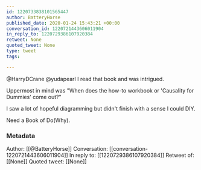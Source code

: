 ```yaml
---
id: 1220733838101565447
author: BatteryHorse
published_date: 2020-01-24 15:43:21 +00:00
conversation_id: 1220721443606011904
in_reply_to: 1220729386107920384
retweet: None
quoted_tweet: None
type: tweet
tags:

---
```


@HarryDCrane @yudapearl I read that book and was intrigued.

 Uppermost in mind was 
"When does the how-to workbook or 'Causality for Dummies' come out?" 

I saw a lot of hopeful diagramming but didn't finish with a sense I could DIY. 

Need a Book of Do(Why).

### Metadata

Author: [[@BatteryHorse]]
Conversation: [[conversation-1220721443606011904]]
In reply to: [[1220729386107920384]]
Retweet of: [[None]]
Quoted tweet: [[None]]
